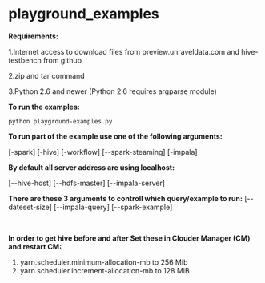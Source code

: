 # playground_examples

**Requirements:**

1.Internet access to download files from preview.unraveldata.com and hive-testbench from github

2.zip and tar command

3.Python 2.6 and newer (Python 2.6 requires argparse module)


**To run the examples:**

``python playground-examples.py``

**To run part of the example use one of the following arguments:**

[-spark] [-hive] [-workflow] [--spark-steaming] [-impala]

**By default all server address are using localhost:**

[--hive-host] [--hdfs-master] [--impala-server]

**There are these 3 arguments to controll which query/example to run:**
[--dateset-size] [--impala-query] [--spark-example]

<br/>

**In order to get hive before and after Set these in Clouder Manager (CM) and restart CM:**
1. yarn.scheduler.minimum-allocation-mb to 256 Mib
2. yarn.scheduler.increment-allocation-mb to 128 MiB
